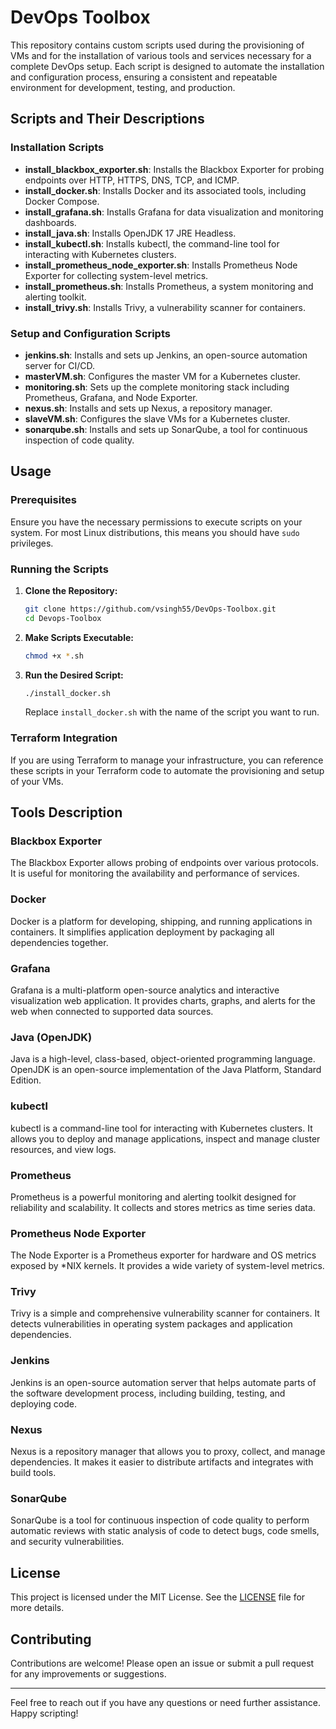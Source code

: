 # DevOps Toolbox

This repository contains custom scripts used during the provisioning of VMs and for the installation of various tools and services necessary for a complete DevOps setup. Each script is designed to automate the installation and configuration process, ensuring a consistent and repeatable environment for development, testing, and production.

## Scripts and Their Descriptions

### Installation Scripts

- **install_blackbox_exporter.sh**: Installs the Blackbox Exporter for probing endpoints over HTTP, HTTPS, DNS, TCP, and ICMP.
- **install_docker.sh**: Installs Docker and its associated tools, including Docker Compose.
- **install_grafana.sh**: Installs Grafana for data visualization and monitoring dashboards.
- **install_java.sh**: Installs OpenJDK 17 JRE Headless.
- **install_kubectl.sh**: Installs kubectl, the command-line tool for interacting with Kubernetes clusters.
- **install_prometheus_node_exporter.sh**: Installs Prometheus Node Exporter for collecting system-level metrics.
- **install_prometheus.sh**: Installs Prometheus, a system monitoring and alerting toolkit.
- **install_trivy.sh**: Installs Trivy, a vulnerability scanner for containers.

### Setup and Configuration Scripts

- **jenkins.sh**: Installs and sets up Jenkins, an open-source automation server for CI/CD.
- **masterVM.sh**: Configures the master VM for a Kubernetes cluster.
- **monitoring.sh**: Sets up the complete monitoring stack including Prometheus, Grafana, and Node Exporter.
- **nexus.sh**: Installs and sets up Nexus, a repository manager.
- **slaveVM.sh**: Configures the slave VMs for a Kubernetes cluster.
- **sonarqube.sh**: Installs and sets up SonarQube, a tool for continuous inspection of code quality.

## Usage

### Prerequisites

Ensure you have the necessary permissions to execute scripts on your system. For most Linux distributions, this means you should have `sudo` privileges.

### Running the Scripts

1. **Clone the Repository:**
   ```sh
   git clone https://github.com/vsingh55/DevOps-Toolbox.git
   cd Devops-Toolbox
   ```

2. **Make Scripts Executable:**
   ```sh
   chmod +x *.sh
   ```

3. **Run the Desired Script:**
   ```sh
   ./install_docker.sh
   ```

   Replace `install_docker.sh` with the name of the script you want to run.

### Terraform Integration

If you are using Terraform to manage your infrastructure, you can reference these scripts in your Terraform code to automate the provisioning and setup of your VMs.


## Tools Description

### Blackbox Exporter
The Blackbox Exporter allows probing of endpoints over various protocols. It is useful for monitoring the availability and performance of services.

### Docker
Docker is a platform for developing, shipping, and running applications in containers. It simplifies application deployment by packaging all dependencies together.

### Grafana
Grafana is a multi-platform open-source analytics and interactive visualization web application. It provides charts, graphs, and alerts for the web when connected to supported data sources.

### Java (OpenJDK)
Java is a high-level, class-based, object-oriented programming language. OpenJDK is an open-source implementation of the Java Platform, Standard Edition.

### kubectl
kubectl is a command-line tool for interacting with Kubernetes clusters. It allows you to deploy and manage applications, inspect and manage cluster resources, and view logs.

### Prometheus
Prometheus is a powerful monitoring and alerting toolkit designed for reliability and scalability. It collects and stores metrics as time series data.

### Prometheus Node Exporter
The Node Exporter is a Prometheus exporter for hardware and OS metrics exposed by *NIX kernels. It provides a wide variety of system-level metrics.

### Trivy
Trivy is a simple and comprehensive vulnerability scanner for containers. It detects vulnerabilities in operating system packages and application dependencies.

### Jenkins
Jenkins is an open-source automation server that helps automate parts of the software development process, including building, testing, and deploying code.

### Nexus
Nexus is a repository manager that allows you to proxy, collect, and manage dependencies. It makes it easier to distribute artifacts and integrates with build tools.

### SonarQube
SonarQube is a tool for continuous inspection of code quality to perform automatic reviews with static analysis of code to detect bugs, code smells, and security vulnerabilities.

## License

This project is licensed under the MIT License. See the [LICENSE](./LICENSE) file for more details.

## Contributing

Contributions are welcome! Please open an issue or submit a pull request for any improvements or suggestions.

---

Feel free to reach out if you have any questions or need further assistance. Happy scripting!
